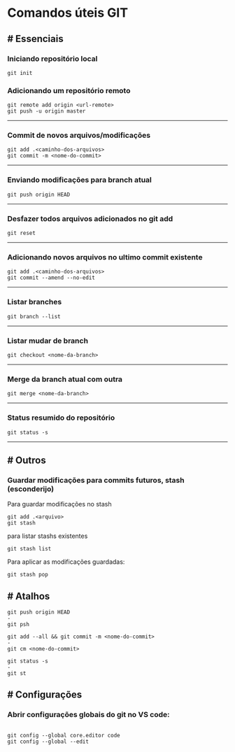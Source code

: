 # Comandos úteis GIT

## # <b>Essenciais</b>

### Iniciando repositório local

```
git init
```

### Adicionando um repositório remoto

```
git remote add origin <url-remote>
git push -u origin master
```

<hr/>

### Commit de novos arquivos/modificações

```
git add .<caminho-dos-arquivos>
git commit -m <nome-do-commit>
```

<hr/>

### Enviando modificações para branch atual

```
git push origin HEAD
```

<hr/>

### Desfazer todos arquivos adicionados no git add

```
git reset
```

<hr/>

### Adicionando novos arquivos no ultimo commit existente

```
git add .<caminho-dos-arquivos>
git commit --amend --no-edit
```

<hr/>

### Listar branches

```
git branch --list
```

<hr/>

### Listar mudar de branch

```
git checkout <nome-da-branch>
```

<hr/>

### Merge da branch atual com outra

```
git merge <nome-da-branch>
```

<hr/>

### Status resumido do repositório

```
git status -s
```

<hr/>

## # <b>Outros</b>

### Guardar modificações para commits futuros, stash (esconderijo)

Para guardar modificações no stash

```
git add .<arquivo>
git stash
```

para listar stashs existentes

```
git stash list
```

Para aplicar as modificações guardadas:

```
git stash pop
```

## # <b>Atalhos</b>

```
git push origin HEAD
-
git psh
```

```
git add --all && git commit -m <nome-do-commit>
-
git cm <nome-do-commit>
```

```
git status -s
-
git st
```

## # <b>Configurações</b>

### Abrir configurações globais do git no VS code:

```

git config --global core.editor code
git config --global --edit

```

```

```
